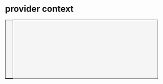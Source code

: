 provider context
==============


<table style="width: 100%; border-collapse: collapse; background-color: #f5f5f5;" border="1">
<tbody>
<tr style="height: 193px;">
<td style="width: 71.6%; height: 193px;">
<div>
<h1><a href=""><img class="aligncenter" src="https://github.com/user-attachments/assets/8a1eea65-5ff0-4150-a561-8bb674973719" alt="" /></a></h1>
</div>
<div>
<h1><a href=""><img class="aligncenter" src="https://github.com/user-attachments/assets/cfb76bc4-eae6-4b08-8b8e-56eb9b5d853a" alt="" /></a></h1>
</div>  
</td>
</tr>
</tbody>
</table>
